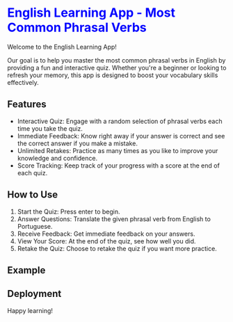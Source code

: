 <h1 style="color:blue;">English Learning App - Most Common Phrasal Verbs</h1>

Welcome to the English Learning App! 

Our goal is to help you master the most common phrasal verbs in English by providing a fun and interactive quiz. Whether you're a beginner or looking to refresh your memory, this app is designed to boost your vocabulary skills effectively.

## Features

- Interactive Quiz: Engage with a random selection of phrasal verbs each time you take the quiz.
- Immediate Feedback: Know right away if your answer is correct and see the correct answer if you make a mistake.
- Unlimited Retakes: Practice as many times as you like to improve your knowledge and confidence.
- Score Tracking: Keep track of your progress with a score at the end of each quiz.

## How to Use

1. Start the Quiz: Press enter to begin.
2. Answer Questions: Translate the given phrasal verb from English to Portuguese.
3. Receive Feedback: Get immediate feedback on your answers.
4. View Your Score: At the end of the quiz, see how well you did.
5. Retake the Quiz: Choose to retake the quiz if you want more practice.

## Example


## Deployment



Happy learning!